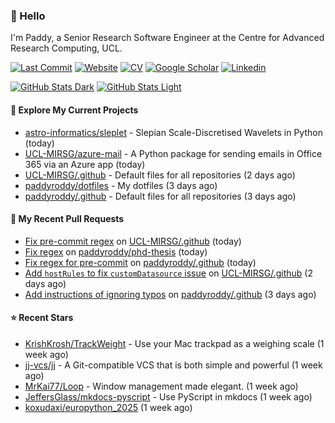 ### 👋 Hello

I'm Paddy, a Senior Research Software Engineer at the Centre for Advanced
Research Computing, UCL.

[![Last Commit](https://img.shields.io/github/last-commit/paddyroddy/paddyroddy/main?label=updated)](https://github.com/paddyroddy)
[![Website](https://img.shields.io/badge/GitHub%20Pages-222?logo=githubpages&logoColor=fff&style=for-the-badge&style=flat)](https://paddyroddy.github.io)
[![CV](https://img.shields.io/badge/CV-PDF-pink.svg)](https://paddyroddy.github.io/cv)
[![Google Scholar](https://img.shields.io/badge/Google%20Scholar-4285F4?logo=googlescholar&logoColor=fff&style=for-the-badge&style=flat)](https://scholar.google.com/citations?user=OFigHUwAAAAJ)
[![Linkedin](https://img.shields.io/badge/LinkedIn-0A66C2?logo=linkedin&logoColor=fff&style=for-the-badge&style=flat)](https://www.linkedin.com/in/patrickjamesroddy)

[![GitHub Stats Dark](https://github-readme-stats-paddyroddy.vercel.app/api?username=paddyroddy&disable_animations=true&hide_border=true&hide_title=true&include_all_commits=true&rank_icon=github&show=prs_merged,reviews&show_icons=true&theme=tokyonight)](https://github.com/paddyroddy/paddyroddy#gh-dark-mode-only)
[![GitHub Stats Light](https://github-readme-stats-paddyroddy.vercel.app/api?username=paddyroddy&disable_animations=true&hide_border=true&hide_title=true&include_all_commits=true&rank_icon=github&show=prs_merged,reviews&show_icons=true&theme=default)](https://github.com/paddyroddy/paddyroddy#gh-light-mode-only)

#### 👷 Explore My Current Projects

- [astro-informatics/sleplet](https://github.com/astro-informatics/sleplet) - Slepian Scale-Discretised Wavelets in Python
  (today)
- [UCL-MIRSG/azure-mail](https://github.com/UCL-MIRSG/azure-mail) - A Python package for sending emails in Office 365 via an Azure app
  (today)
- [UCL-MIRSG/.github](https://github.com/UCL-MIRSG/.github) - Default files for all repositories
  (2 days ago)
- [paddyroddy/dotfiles](https://github.com/paddyroddy/dotfiles) - My dotfiles
  (3 days ago)
- [paddyroddy/.github](https://github.com/paddyroddy/.github) - Default files for all repositories
  (3 days ago)

#### 🔨 My Recent Pull Requests

- [Fix pre-commit regex](https://github.com/UCL-MIRSG/.github/pull/193) on [UCL-MIRSG/.github](https://github.com/UCL-MIRSG/.github)
  (today)
- [Fix regex](https://github.com/paddyroddy/phd-thesis/pull/66) on [paddyroddy/phd-thesis](https://github.com/paddyroddy/phd-thesis)
  (today)
- [Fix regex for pre-commit](https://github.com/paddyroddy/.github/pull/314) on [paddyroddy/.github](https://github.com/paddyroddy/.github)
  (today)
- [Add `hostRules` to fix `customDatasource` issue](https://github.com/UCL-MIRSG/.github/pull/192) on [UCL-MIRSG/.github](https://github.com/UCL-MIRSG/.github)
  (2 days ago)
- [Add instructions of ignoring typos](https://github.com/paddyroddy/.github/pull/313) on [paddyroddy/.github](https://github.com/paddyroddy/.github)
  (3 days ago)

#### ⭐ Recent Stars

- [KrishKrosh/TrackWeight](https://github.com/KrishKrosh/TrackWeight) - Use your Mac trackpad as a weighing scale
  (1 week ago)
- [jj-vcs/jj](https://github.com/jj-vcs/jj) - A Git-compatible VCS that is both simple and powerful
  (1 week ago)
- [MrKai77/Loop](https://github.com/MrKai77/Loop) - Window management made elegant.
  (1 week ago)
- [JeffersGlass/mkdocs-pyscript](https://github.com/JeffersGlass/mkdocs-pyscript) - Use PyScript in mkdocs
  (1 week ago)
- [koxudaxi/europython_2025](https://github.com/koxudaxi/europython_2025)
  (1 week ago)
